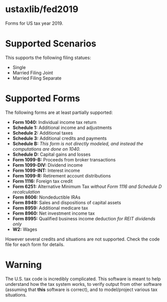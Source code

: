 # ustaxlib/fed2019

Forms for US tax year 2019.

# Supported Scenarios

This supports the following filing statues:

- Single
- Married Filing Joint
- Married Filing Separate

# Supported Forms

The following forms are at least partially supported:

- **Form 1040:** Individual income tax return
- **Schedule 1:** Additional income and adjustments
- **Schedule 2:** Additional taxes
- **Schedule 3:** Additional credits and payments
- **Schedule B:** _This form is not directly modeled, and instead the computations are done on
    1040._
- **Schedule D:** Capital gains and losses
- **Form 1099-B:** Proceeds from broker transactions
- **Form 1099-DIV:** Dividend income
- **Form 1099-INT:** Interest income
- **Form 1099-R:** Retirement account distributions
- **Form 1116:** Foreign tax credit
- **Form 6251:** Alternative Minimum Tax _without Form 1116 and Schedule D recalculation_
- **Form 8606:** Nondeductible IRAs
- **Form 8949:** Sales and dispositions of capital assets
- **Form 8959:** Additional medicare tax
- **Form 8960:** Net investment income tax
- **Form 8995:** Qualified business income deduction _for REIT dividends only_
- **W2:** Wages

However several credits and situations are not supported. Check the code file for each form for details.

# Warning

The U.S. tax code is incredibly complicated. This software is meant to help understand how the tax
system works, to verify output from other software (assuming that __this__ software is correct), and
to model/project various tax situations.
